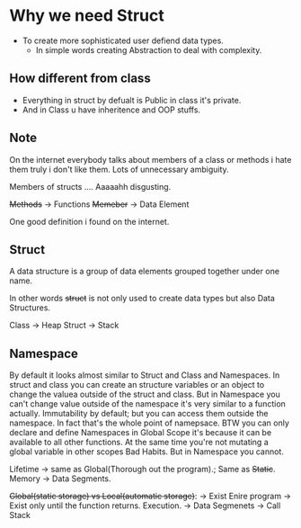 # Why we need Struct

* To create more sophisticated user defiend data types.
	* In simple words creating Abstraction to deal with complexity.

## How different from class

* Everything in struct by defualt is Public in class it's private.
* And in Class u have inheritence and OOP stuffs.


## Note

On the internet everybody talks about members of a class or methods i hate them truly i don't like them. Lots of unnecessary ambiguity.

Members of structs .... Aaaaahh disgusting.

~~Methods~~ -> Functions
~~Memeber~~ -> Data Element


One good definition i found on the internet.

## Struct
A data structure is a group of data elements grouped together under one name.

In other words ~~struct~~ is not only used to create data types but also Data Structures.

Class -> Heap
Struct -> Stack

## Namespace
By default it looks almost similar to Struct and Class and Namespaces. In struct and class you can create an structure variables or an object to change the valuea outside of the struct and class. But in Namespace you can't change value outside of the namespace it's very similar to a function actually. Immutability by default; but you can access them outside the namespace. In fact that's the whole point of namepsace. BTW you can only declare and define Namespaces in Global Scope it's because it can be available to all other functions. At the same time you're not mutating a global variable in other scopes Bad Habits. But in Namespace you cannot.


Lifetime -> same as Global(Thorough out the program).; Same as ~~Static~~.
Memory -> Data Segments.



~~Global(static storage) vs Local(automatic storage)~~:
-> Exist Enire program		-> Exist only until the function returns.
	Execution.
-> Data Segmenets				-> Call Stack
